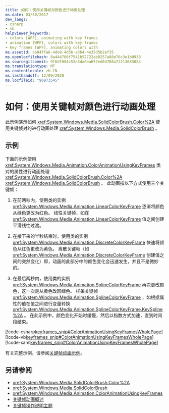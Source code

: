 ```yaml
---
title: 如何：使用关键帧对颜色进行动画处理
ms.date: 03/30/2017
dev_langs:
- csharp
- vb
helpviewer_keywords:
- colors [WPF], animating with key frames
- animation [WPF], colors with key frames
- key frames [WPF], animating colors with
ms.assetid: ab04ffa6-4de9-4d5b-a3b4-4e35d5b2ef35
ms.openlocfilehash: 8a444706f7541b52722ab8257a88e76c3e1b0938
ms.sourcegitcommit: 9f6df084c53a3da0ea657ed0d708a72213683084
ms.translationtype: MT
ms.contentlocale: zh-CN
ms.lasthandoff: 12/09/2020
ms.locfileid: "96973545"
---
```

# <a name="how-to-animate-color-by-using-key-frames"></a>如何：使用关键帧对颜色进行动画处理
此示例演示如何 <xref:System.Windows.Media.SolidColorBrush.Color%2A> 使用关键帧对的进行动画处理 <xref:System.Windows.Media.SolidColorBrush> 。  
  
## <a name="example"></a>示例  
 下面的示例使用 <xref:System.Windows.Media.Animation.ColorAnimationUsingKeyFrames> 类对的属性进行动画处理 <xref:System.Windows.Media.SolidColorBrush.Color%2A> <xref:System.Windows.Media.SolidColorBrush> 。 此动画按以下方式使用三个关键帧：  
  
1. 在前两秒内，使用类的实例 <xref:System.Windows.Media.Animation.LinearColorKeyFrame> 逐渐将颜色从绿色更改为红色。 线性关键帧，如在 <xref:System.Windows.Media.Animation.LinearColorKeyFrame> 值之间创建平滑线性过渡。  
  
2. 在接下来的半秒结束时，使用类的实例 <xref:System.Windows.Media.Animation.DiscreteColorKeyFrame> 快速将颜色从红色更改为黄色。 离散关键帧（如 <xref:System.Windows.Media.Animation.DiscreteColorKeyFrame> 创建值之间的突然变化）即，动画的此部分中的颜色变化会迅速发生，并且不是微妙的。  
  
3. 在最后两秒内，使用类的实例 <xref:System.Windows.Media.Animation.SplineColorKeyFrame> 再次更改颜色，这一次是从黄色改回绿色。 样条关键帧 <xref:System.Windows.Media.Animation.SplineColorKeyFrame> ，如根据属性的值在值之间进行变量转换 <xref:System.Windows.Media.Animation.SplineColorKeyFrame.KeySpline%2A> 。 在此示例中，颜色变化开始时缓慢，然后以指数方式加速，直到时间段结束。  
  
 [!code-csharp[keyframes_snip#ColorAnimationUsingKeyFramesWholePage](~/samples/snippets/csharp/VS_Snippets_Wpf/keyframes_snip/CSharp/ColorAnimationUsingKeyFramesExample.cs#coloranimationusingkeyframeswholepage)]
 [!code-vb[keyframes_snip#ColorAnimationUsingKeyFramesWholePage](~/samples/snippets/visualbasic/VS_Snippets_Wpf/keyframes_snip/visualbasic/coloranimationusingkeyframesexample.vb#coloranimationusingkeyframeswholepage)]
 [!code-xaml[keyframes_snip#ColorAnimationUsingKeyFramesWholePage](~/samples/snippets/xaml/VS_Snippets_Wpf/keyframes_snip/XAML/ColorAnimationUsingKeyFramesExample.xaml#coloranimationusingkeyframeswholepage)]  
  
 有关完整示例，请参阅[关键帧动画示例](https://github.com/microsoft/WPF-Samples/tree/master/Animation/KeyFrameAnimation)。  
  
## <a name="see-also"></a>另请参阅

- <xref:System.Windows.Media.SolidColorBrush.Color%2A>
- <xref:System.Windows.Media.SolidColorBrush>
- <xref:System.Windows.Media.Animation.ColorAnimationUsingKeyFrames>
- [关键帧动画概述](key-frame-animations-overview.md)
- [关键帧操作说明主题](key-frame-animation-how-to-topics.md)
